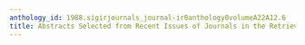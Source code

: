 ```yaml
---
anthology_id: 1988.sigirjournals_journal-ir0anthology0volumeA22A12.6
title: Abstracts Selected from Recent Issues of Journals in the Retrieval Area
---
```

